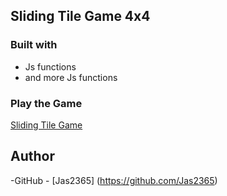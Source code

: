 ## Sliding Tile Game 4x4

### Built with 
 - Js functions
 - and more Js functions

### Play the Game
[Sliding Tile Game](https://jas2365.github.io/Game/)

## Author 
  -GitHub - [Jas2365] (https://github.com/Jas2365)
